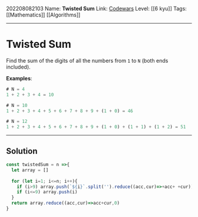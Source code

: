 202208082103
Name: **Twisted Sum**
Link: [Codewars](https://www.codewars.com/kata/527e4141bb2ea5ea4f00072f)
Level:  [[6 kyu]]
Tags: [[Mathematics]] [[Algorithms]]

---

# Twisted Sum

Find the sum of the digits of all the numbers from `1` to `N` (both ends included).

**Examples**:

``` js
# N = 4
1 + 2 + 3 + 4 = 10

# N = 10
1 + 2 + 3 + 4 + 5 + 6 + 7 + 8 + 9 + (1 + 0) = 46

# N = 12
1 + 2 + 3 + 4 + 5 + 6 + 7 + 8 + 9 + (1 + 0) + (1 + 1) + (1 + 2) = 51
```

---

## Solution

``` javascript
const twistedSum = n =>{
  let array = []
  
  for (let i=1; i<=n; i++){
    if (i>9) array.push(`${i}`.split('').reduce((acc,cur)=>+acc+ +cur))
    if (i<=9) array.push(i)
  }
  return array.reduce((acc,cur)=>acc+cur,0)
}
```


```